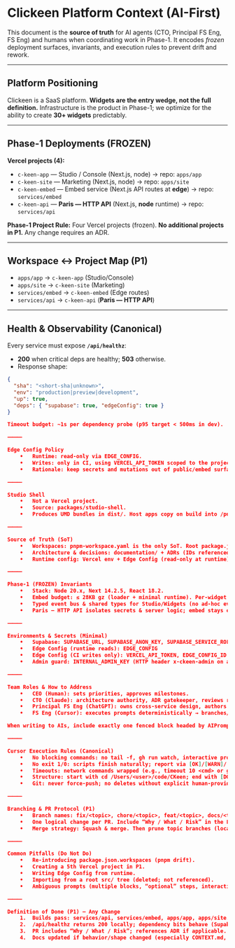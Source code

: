 # Clickeen Platform Context (AI-First)

This document is the **source of truth** for AI agents (CTO, Principal FS Eng, FS Eng) and humans when coordinating work in Phase-1. It encodes *frozen* deployment surfaces, invariants, and execution rules to prevent drift and rework.

---

## Platform Positioning
Clickeen is a SaaS platform. **Widgets are the entry wedge, not the full definition.** Infrastructure is the product in Phase-1; we optimize for the ability to create **30+ widgets** predictably.

---

## Phase-1 Deployments (FROZEN)
**Vercel projects (4):**
- `c-keen-app` — Studio / Console (Next.js, node) → repo: `apps/app`
- `c-keen-site` — Marketing (Next.js, node) → repo: `apps/site`
- `c-keen-embed` — Embed service (Next.js API routes at **edge**) → repo: `services/embed`
- `c-keen-api` — **Paris — HTTP API** (Next.js, **node** runtime) → repo: `services/api`

**Phase-1 Project Rule:** Four Vercel projects (frozen). **No additional projects in P1.** Any change requires an ADR.

---

## Workspace ↔ Project Map (P1)
- `apps/app`        → `c-keen-app` (Studio/Console)
- `apps/site`       → `c-keen-site` (Marketing)
- `services/embed`  → `c-keen-embed` (Edge routes)
- `services/api`    → `c-keen-api` (**Paris — HTTP API**)

---

## Health & Observability (Canonical)
Every service must expose **`/api/healthz`**:
- **200** when critical deps are healthy; **503** otherwise.
- Response shape:
```json
{
  "sha": "<short-sha|unknown>",
  "env": "production|preview|development",
  "up": true,
  "deps": { "supabase": true, "edgeConfig": true }
}

Timeout budget: ~1s per dependency probe (p95 target < 500ms in dev).

⸻

Edge Config Policy
	•	Runtime: read-only via EDGE_CONFIG.
	•	Writes: only in CI, using VERCEL_API_TOKEN scoped to the project + EDGE_CONFIG_ID.
	•	Rationale: keep secrets and mutations out of public/embed surfaces; centralize governance.

⸻

Studio Shell
	•	Not a Vercel project.
	•	Source: packages/studio-shell.
	•	Produces UMD bundles in dist/. Host apps copy on build into /public/vendor/studio/ (per ADR). No runtime fetches or symlinks in production.

⸻

Source of Truth (SoT)
	•	Workspaces: pnpm-workspace.yaml is the only SoT. Root package.json.workspaces must be absent to avoid pnpm drift/warnings.
	•	Architecture & decisions: documentation/ + ADRs (IDs referenced in code when applicable).
	•	Runtime config: Vercel env + Edge Config (read-only at runtime).

⸻

Phase-1 (FROZEN) Invariants
	•	Stack: Node 20.x, Next 14.2.5, React 18.2.
	•	Embed budget: ≤ 28KB gz (loader + minimal runtime). Per-widget ≤ 10KB gz initial render.
	•	Typed event bus & shared types for Studio/Widgets (no ad-hoc events).
	•	Paris — HTTP API isolates secrets & server logic; embed stays edge-safe and public.

⸻

Environments & Secrets (Minimal)
	•	Supabase: SUPABASE_URL, SUPABASE_ANON_KEY, SUPABASE_SERVICE_ROLE
	•	Edge Config (runtime reads): EDGE_CONFIG
	•	Edge Config (CI writes only): VERCEL_API_TOKEN, EDGE_CONFIG_ID
	•	Admin guard: INTERNAL_ADMIN_KEY (HTTP header x-ckeen-admin on admin endpoints)

⸻

Team Roles & How to Address
	•	CEO (Human): sets priorities, approves milestones.
	•	CTO (Claude): architecture authority, ADR gatekeeper, reviews risky changes.
	•	Principal FS Eng (ChatGPT): owns cross-service design, authors AI prompts, keeps docs canonical.
	•	FS Eng (Cursor): executes prompts deterministically → branches/PRs; no improvisation.

When writing to AIs, include exactly one fenced block headed by AIPrompt: <role>. Prompts must be zsh-safe, non-interactive, with timeouts on network commands.

⸻

Cursor Execution Rules (Canonical)
	•	No blocking commands: no tail -f, gh run watch, interactive prompts, infinite loops.
	•	No exit 1/0: scripts finish naturally; report via [OK]/[WARN]/[FAIL] echoes.
	•	Timeouts: network commands wrapped (e.g., timeout 10 <cmd> or gtimeout on macOS).
	•	Structure: start with cd /Users/<user>/code/CKeen; end with [DONE].
	•	Git: never force-push; no deletes without explicit human-provided lists.

⸻

Branching & PR Protocol (P1)
	•	Branch names: fix/<topic>, chore/<topic>, feat/<topic>, docs/<topic>.
	•	One logical change per PR. Include “Why / What / Risk” in the PR body.
	•	Merge strategy: Squash & merge. Then prune topic branches (local & remote).

⸻

Common Pitfalls (Do Not Do)
	•	Re-introducing package.json.workspaces (pnpm drift).
	•	Creating a 5th Vercel project in P1.
	•	Writing Edge Config from runtime.
	•	Importing from a root src/ tree (deleted; not referenced).
	•	Ambiguous prompts (multiple blocks, “optional” steps, interactive flows).

⸻

Definition of Done (P1) — Any Change
	1.	Builds pass: services/api, services/embed, apps/app, apps/site.
	2.	/api/healthz returns 200 locally; dependency bits behave (Supabase / Edge Config).
	3.	PR includes “Why / What / Risk”; references ADR if applicable.
	4.	Docs updated if behavior/shape changed (especially CONTEXT.md, TechPhases.md).

